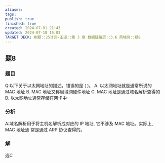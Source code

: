 ```yaml
---
aliases: 
tags: 
publish: true
finished: true
created: 2024-07-01 21:43
updated: 2024-07-18 16:03
TARGET DECK: 刷题::25计网-王道::第 3 章 数据链路层::3.6 局域网::题8
---
```


## 题8
### 题目
Q:以下关于以太网地址的描述，错误的是 ( )。
A. 以太网地址就是通常所说的 MAC 地址
B. MAC 地址又称局域网硬件地址
C. MAC 地址是通过域名解析查得的
D. 以太网地址通常存储在网卡中
### 分析
A:域名解析用于将主机名解析成对应的 IP 地址, 它不涉及 MAC 地址。实际上, MAC 地址通 常是通过 ARP 协议查得的。
### 解
选C
